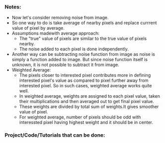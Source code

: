 ### Notes:
- Now let's consider removing noise from image.
- So one way to do is take average of nearby pixels and replace currrent value of pixel by average.
- Assumptions madewith average approach:
	- The "true" value of pixels are similar to the true value of pixels nearby.
	- The noise added to each pixel is done independently.
- Another way can be subtracting noise function from image as noise is simply a function added to image. But since noise function itself is unknown, it is not possible to subtract it from image.
- Weighted Average:
	- The pixels closer to interested pixel contributes more in defining interested pixel's value as compared to pixel further away from interested pixel. So in such cases, weighted average works quite well.
	- In weighted average, weights are assigned to each pixel value, taken their multiplications and then averaged out to get final pixel value.
	- These weights are divided by total sum of weights.It gives smoother value of pixel.
	- For weighted average, number of pixels should be odd with interessted pixel having highest weight and it should be in center.
	

### Project/Code/Tutorials that can be done: